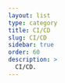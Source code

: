 ```yaml
---
layout: list
type: category
title: CI/CD
slug: CI/CD
sidebar: true
order: 60
description: >
  CI/CD.
---
```

